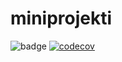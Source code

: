 # miniprojekti

![badge](https://github.com/niilolehtonen/miniprojekti/workflows/CI/badge.svg) [![codecov](https://codecov.io/gh/niilolehtonen/miniprojekti/graph/badge.svg?token=I8U5XNKEMN)](https://codecov.io/gh/niilolehtonen/miniprojekti)
